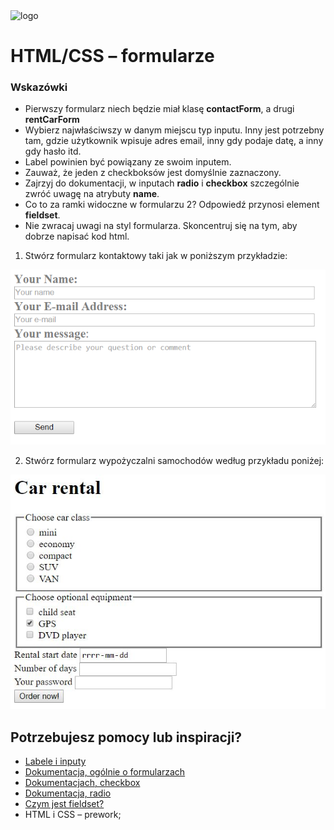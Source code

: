 <img alt="logo" src="http://coderslab.pl/svg/logo-coderslab.svg" width="400">

# HTML/CSS &ndash; formularze

### Wskazówki
* Pierwszy formularz niech będzie miał klasę **contactForm**, a drugi **rentCarForm**
* Wybierz najwłaściwszy w danym miejscu typ inputu. Inny jest potrzebny tam, gdzie użytkownik wpisuje adres email, inny gdy podaje datę, a inny gdy hasło itd.
* Label powinien być powiązany ze swoim inputem.
* Zauważ, że jeden z checkboksów jest domyślnie zaznaczony.
* Zajrzyj do dokumentacji, w inputach **radio** i **checkbox** szczególnie zwróć uwagę na atrybuty **name**.
* Co to za ramki widoczne w formularzu 2? Odpowiedź przynosi element **fieldset**.
* Nie zwracaj uwagi na styl formularza. Skoncentruj się na tym, aby dobrze napisać kod html.


1. Stwórz formularz kontaktowy taki jak w poniższym przykładzie:

  ![Simple form](images/form1.png)

2. Stwórz formularz wypożyczalni samochodów według przykładu poniżej:

  ![Car rental](images/form2.png)



## Potrzebujesz pomocy lub inspiracji?
* [Labele i inputy](https://developer.mozilla.org/en-US/docs/Web/HTML/Element/label)
* [Dokumentacja, ogólnie o formularzach](https://developer.mozilla.org/en-US/docs/Web/HTML/Element/form)
* [Dokumentacjach, checkbox](https://developer.mozilla.org/en-US/docs/Web/HTML/Element/input/checkbox)
* [Dokumentacja, radio](https://developer.mozilla.org/en-US/docs/Web/HTML/Element/input/radio)
* [Czym jest fieldset?](https://developer.mozilla.org/en-US/docs/Web/HTML/Element/label)
* HTML i CSS &ndash; prework;
